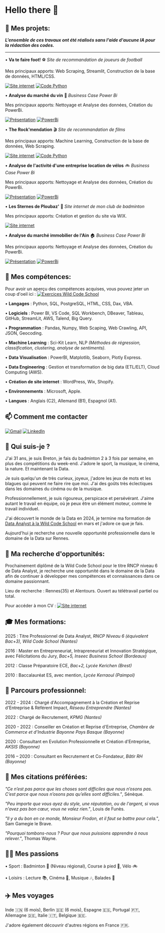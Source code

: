 # Hello there 👋

## 🚧 **Mes projets:**

***L'ensemble de ces travaux ont été réalisés sans l'aide d'aucune IA pour la rédaction des codes.***

***

• **Va te faire foot!** ⚽️ *Site de recommandation de joueurs de football*

Mes principaux apports: Web Scraping, Streamlit, Construction de la base de données, HTML/CSS.

[![Site internet](https://img.shields.io/badge/Site%20Streamlit-ec0e0e?logo=streamlit&logoColor=white)](https://va-te-faire-foot.streamlit.app)    [![Code Python](https://img.shields.io/badge/Code%20Python-0e84ec?logo=Python&logoColor=white)](https://github.com/KilianCadiou/Va-Te-Faire-Foot/tree/2630b4472778cc216711b471cc78a97f8a7bb453/DATASET)

• **Analyse du marché du vin** 🍷 *Business Case Power Bi*

Mes principaux apports: Nettoyage et Analyse des données, Création du PowerBi.

[![Présentation](https://img.shields.io/badge/Présentation-791656?logo=paypal&logoColor=white)](https://docs.google.com/presentation/d/1feC9-ofQCiy3DiBsQNdaxfVj-mQ_y6NoWT7yEUFHTTQ/edit?usp=sharing)   [![PowerBi](https://img.shields.io/badge/PowerBi-e3e83e?logo=readme&logoColor=black)](https://drive.google.com/file/d/1oGeGZB9csG-QYMVaHoGFt3p1b_mKIR-7/view?usp=sharing)

• **The Rock'mendation** 🎬 *Site de recommandation de films*

Mes principaux apports: Machine Learning, Construction de la base de données, Web Scraping.

[![Site internet](https://img.shields.io/badge/Site%20Streamlit-ec0e0e?logo=streamlit&logoColor=white)](https://the-rockmendation.streamlit.app/)   [![Code Python](https://img.shields.io/badge/Code%20Python-0e84ec?logo=Python&logoColor=white)](https://github.com/KilianCadiou/The-Rock-mendation/tree/e00593098819c9689f22c4dd2c309c438f8d7bee/Codes)

• **Analyse de l'activité d'une entreprise location de vélos** 🚲 *Business Case Power Bi*

Mes principaux apports: Nettoyage et Analyse des données, Création du PowerBi.

[![Présentation](https://img.shields.io/badge/Présentation-2eb479?logo=paypal&logoColor=white)](https://docs.google.com/presentation/d/1874wNFycSrQxWFzQNfWoT8DQu_7Mp_bchZDt6U5i7Ew/edit?usp=sharing)  [![PowerBi](https://img.shields.io/badge/PowerBi-e3e83e?logo=readme&logoColor=black)](https://drive.google.com/file/d/1ob1YMhqjimMh8ON2nrUvezTrAE7KJGzc/view?usp=sharing)

• **Les Sternes de Ploubaz'** 🏸 *Site internet de mon club de badminton*

Mes principaux apports: Création et gestion du site via WIX.

[![Site internet](https://img.shields.io/badge/Site%20Internet-white?logo=wix&logoColor=black)](https://www.les-sternes-de-ploubaz.com/)

• **Analyse du marché immobilier de l'Ain** 🏠 *Business Case Power Bi*

Mes principaux apports: Nettoyage et Analyse des données, Création du PowerBi.

[![Présentation](https://img.shields.io/badge/Présentation-2eb479?logo=paypal&logoColor=white)](https://docs.google.com/presentation/d/1ms_TwqjDWaEO29dC5yuYlfCDBVZCOUtZ_bHCcvMnhuc/edit?usp=sharing)  [![PowerBi](https://img.shields.io/badge/PowerBi-e3e83e?logo=readme&logoColor=black)](https://drive.google.com/file/d/1oXqMnHWfVNOy_2JbDbH9v6qHnQqrlkVS/view?usp=sharing)

## 🌱 **Mes compétences:**

Pour avoir un aperçu des compétences acquises, vous pouvez jeter un coup d'oeil ici : [![Exercices Wild Code School](https://img.shields.io/badge/Exercices%20Wild%20Code%20School-gray?logo=googlescholar&logoColor=red)](https://github.com/KilianCadiou/Cours-Wild-Code-School)

• **Langages** : Python, SQL, PostgreSQL, HTML, CSS, Dax, VBA.

• **Logiciels** : Power BI, VS Code, SQL Workbench, DBeaver, Tableau, GitHub, StreamLit, AWS, Talend, Big Query.

• **Programmation** : Pandas, Numpy, Web Scaping, Web Crawling, API, JSON, Geocoding.

• **Machine Learning** : Sci-Kit Learn, NLP *(Méthodes de régression, classification, clustering, analyse de sentiments).*

• **Data Visualisation** : PowerBI, Matplotlib, Seaborn, Plotly Express.

• **Data Engineering** : Gestion et transformation de big data (ETL/ELT), Cloud Computing (AWS).

• **Création de site internet** : WordPress, Wix, Shopify.

• **Environnements** : Microsoft, Apple.

• **Langues** : Anglais (C2), Allemand (B1), Espagnol (A1).

## 📫 **Comment me contacter**

[![Gmail](https://img.shields.io/badge/Gmail-ec0e0e?logo=gmail&logoColor=white)](mailto:kiliancadiou@gmail.com)   [![LinkedIn](https://custom-icon-badges.demolab.com/badge/LinkedIn-2c62f1?logo=linkedin-white&logoColor=fff)](https://www.linkedin.com/in/kiliancadiou/)

## 🤔 **Qui suis-je ?**

J'ai 31 ans, je suis Breton, je fais du badminton 2 à 3 fois par semaine, en plus des compétitions du week-end. J'adore le sport, la musique, le cinéma, la nature. Et maintenant la Data.


Je suis quelqu'un de très curieux, joyeux, j'adore les jeux de mots et les blagues qui peuvent ne faire rire que moi. J'ai des goûts très éclectiques dans les domaines du cinéma ou de la musique.

Professionnellement, je suis rigoureux, perspicace et persévérant. J'aime autant le travail en équipe, où je peux être un élément moteur, comme le travail individuel.

J'ai découvert le monde de la Data en 2024, je termine ma formation de [Data Analyst à la Wild Code School](https://www.wildcodeschool.com/fr-fr/formations-data/formation-data-analyst) en mars et j'adore ce que je fais.

Aujourd'hui je recherche une nouvelle opportunité professionnelle dans le domaine de la Data sur Rennes.

## 🎯 **Ma recherche d'opportunités:**

Prochainement diplômé de la Wild Code School pour le titre RNCP niveau 6 de Data Analyst, je recherche une opportunité dans le domaine de la Data afin de continuer à développer mes compétences et connaissances dans ce domaine passionnant.

Lieu de recherche : Rennes(35) et Alentours. Ouvert au télétravail partiel ou total.

Pour accéder à mon CV : [![Site internet](https://img.shields.io/badge/Mon%20CV-green?logo=googledrive&logoColor=white)](https://drive.google.com/file/d/1SELiuFPDsDE7FNEJnj_RpgmmFSA7Spq5/view?usp=sharing)

## 🎓 **Mes formations:**


2025 : Titre Professionnel de Data Analyst, *RNCP Niveau 6 (équivalent Bac+3), Wild Code School (Nantes)*

2016 : Master en Entrepreneuriat, Intrapreneuriat et Innovation Stratégique, avec Félicitations du Jury, *Bac+5, Inseec Business School (Bordeaux)*

2012 : Classe Préparatoire ECE, *Bac+2, Lycée Kerichen (Brest)*

2010 : Baccalauréat ES, avec mention, *Lycée Kerraoul (Paimpol)*

## 💼 **Parcours professionnel:**

2022 - 2024 : Chargé d'Accompagnement à la Création et Reprise d'Entreprise & Référent Impact, *Réseau Entreprendre (Nantes)*

2022 : Chargé de Recrutement, *KPMG (Nantes)*

2020 - 2022 : Conseiller en Création et Reprise d'Entreprise, *Chambre de Commerce et d’Industrie Bayonne Pays Basque (Bayonne)*

2020 : Consultant en Evolution Professionnelle et Création d'Entreprise, *AKSIS (Bayonne)*

2016 – 2020 : Consultant en Recrutement et Co-Fondateur, *Bâtir RH (Bayonne)*

## 💬 **Mes citations préférées:**


*"Ce n’est pas parce que les choses sont difficiles que nous n’osons pas. C’est parce que nous n’osons pas qu’elles sont difficiles."*, Sénèque.

*"Peu importe que vous ayez du style, une réputation, ou de l'argent, si vous n'avez pas bon cœur, vous ne valez rien."*, Louis de Funès.

*"Il y a du bon en ce monde, Monsieur Frodon, et il faut se battre pour cela."*, Sam Gamegie le Brave.

*"Pourquoi tombons-nous ? Pour que nous puissions apprendre à nous relever."*, Thomas Wayne.

## 💁‍♂️ **Mes passions**
    
• Sport : Badminton 🏸 (Niveau régional), Course à pied 🏃, Vélo 🚲
    
• Loisirs : Lecture 📚, Cinéma 🎥, Musique 🎶, Balades 🥾

## ✈️ **Mes voyages**

Inde 🇮🇳 (6 mois), Berlin 🇩🇪 (6 mois), Espagne 🇪🇸,  Portugal 🇵🇹, Allemagne 🇩🇪,  Italie 🇮🇹, Belgique 🇧🇪.

J'adore également découvrir d'autres régions en France 🇫🇷.

<!--
**KilianCadiou/KilianCadiou** is a ✨ _special_ ✨ repository because its `README.md` (this file) appears on your GitHub profile.

Here are some ideas to get you started:

- 🔭 I’m currently working on ...
- 🌱 I’m currently learning ...
- 👯 I’m looking to collaborate on ...
- 🤔 I’m looking for help with ...
- 💬 Ask me about ...
- 📫 How to reach me: ...
- 😄 Pronouns: ...
- ⚡ Fun fact: ...
-->
